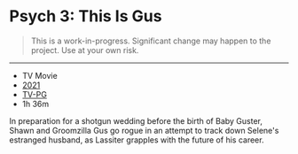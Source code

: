 # Psych 3: This Is Gus

> This is a work-in-progress. Significant change may happen to the project. Use at your own risk.

---

- TV Movie
- [2021](https://www.imdb.com/title/tt14641648/releaseinfo?ref_=tt_ov_rdat)
- [TV-PG](https://www.imdb.com/title/tt14641648/parentalguide/certificates?ref_=tt_ov_pg)
- 1h 36m

In preparation for a shotgun wedding before the birth of Baby Guster, Shawn and Groomzilla Gus go rogue in an attempt to track down Selene's estranged husband, as Lassiter grapples with the future of his career.

